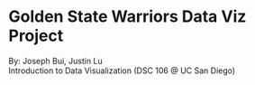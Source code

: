 # Golden State Warriors Data Viz Project

By: Joseph Bui, Justin Lu <br>
Introduction to Data Visualization (DSC 106 @ UC San Diego)
